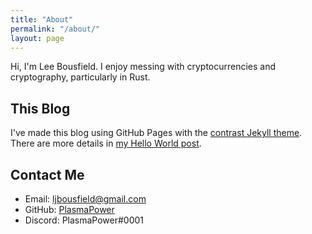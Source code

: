 ```yaml
---
title: "About"
permalink: "/about/"
layout: page
---
```


Hi, I'm Lee Bousfield.
I enjoy messing with cryptocurrencies and cryptography, particularly in Rust.

## This Blog

I've made this blog using GitHub Pages
with the [contrast Jekyll theme](https://github.com/niklasbuschmann/contrast).
There are more details in [my Hello World post](/2021-01-25/hello-world/).

## Contact Me

- Email: [ljbousfield<span>@</span>gmail.com](mailto:%6c%6abousfield@gmail.com)
- GitHub: [PlasmaPower](https://github.com/PlasmaPower/)
- Discord: PlasmaPower#0001
